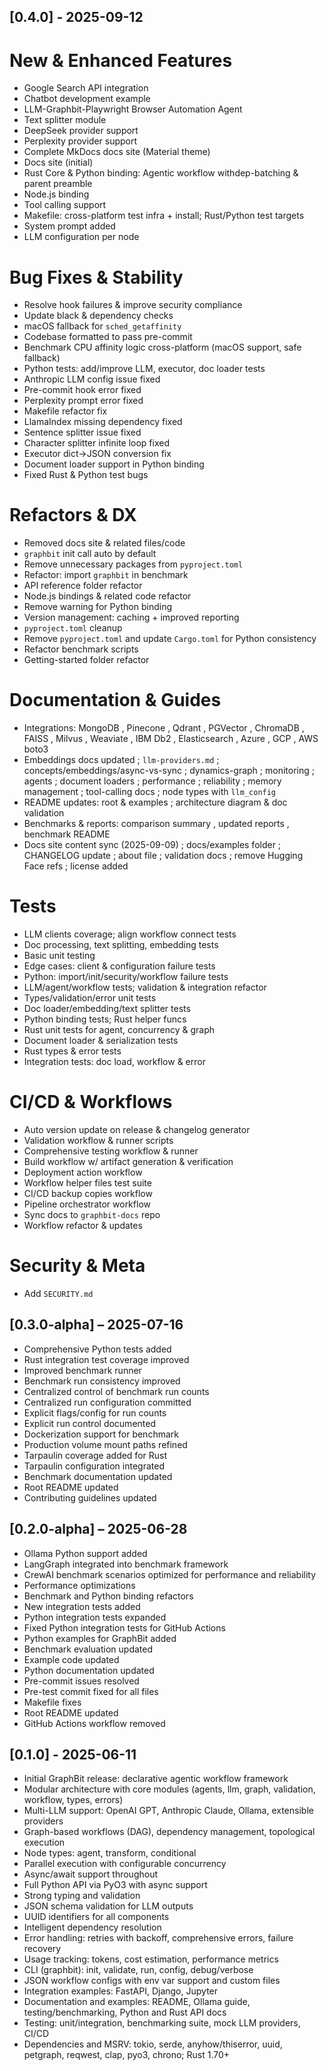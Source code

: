 ## [0.4.0] - 2025-09-12

# New & Enhanced Features

* Google Search API integration 
* Chatbot development example 
* LLM-Graphbit-Playwright Browser Automation Agent
* Text splitter module
* DeepSeek provider support
* Perplexity provider support
* Complete MkDocs docs site (Material theme)
* Docs site (initial)
* Rust Core & Python binding: Agentic workflow withdep-batching & parent preamble
* Node.js binding
* Tool calling support
* Makefile: cross-platform test infra + install; Rust/Python test targets
* System prompt added
* LLM configuration per node

# Bug Fixes & Stability

* Resolve hook failures & improve security compliance
* Update black & dependency checks
* macOS fallback for `sched_getaffinity`
* Codebase formatted to pass pre-commit
* Benchmark CPU affinity logic cross-platform (macOS support, safe fallback)
* Python tests: add/improve LLM, executor, doc loader tests
* Anthropic LLM config issue fixed 
* Pre-commit hook error fixed 
* Perplexity prompt error fixed 
* Makefile refactor fix 
* LlamaIndex missing dependency fixed 
* Sentence splitter issue fixed 
* Character splitter infinite loop fixed 
* Executor dict→JSON conversion fix 
* Document loader support in Python binding 
* Fixed Rust & Python test bugs 

# Refactors & DX

* Removed docs site & related files/code 
* `graphbit` init call auto by default 
* Remove unnecessary packages from `pyproject.toml` 
* Refactor: import `graphbit` in benchmark 
* API reference folder refactor 
* Node.js bindings & related code refactor
* Remove warning for Python binding  
* Version management: caching + improved reporting 
* `pyproject.toml` cleanup 
* Remove `pyproject.toml` and update `Cargo.toml` for Python consistency 
* Refactor benchmark scripts 
* Getting-started folder refactor 

# Documentation & Guides

* Integrations: MongoDB , Pinecone , Qdrant , PGVector , ChromaDB , FAISS , Milvus , Weaviate , IBM Db2 , Elasticsearch , Azure , GCP , AWS boto3 
* Embeddings docs updated ; `llm-providers.md` ; concepts/embeddings/async-vs-sync ; dynamics-graph ; monitoring ; agents ; document loaders ; performance ; reliability ; memory management ; tool-calling docs ; node types with `llm_config` 
* README updates: root & examples ; architecture diagram & doc validation 
* Benchmarks & reports: comparison summary , updated reports , benchmark README 
* Docs site content sync (2025-09-09) ; docs/examples folder ; CHANGELOG update ; about file ; validation docs ; remove Hugging Face refs ; license added 

# Tests

* LLM clients coverage; align workflow connect tests 
* Doc processing, text splitting, embedding tests 
* Basic unit testing 
* Edge cases: client & configuration failure tests 
* Python: import/init/security/workflow failure tests 
* LLM/agent/workflow tests; validation & integration refactor 
* Types/validation/error unit tests 
* Doc loader/embedding/text splitter tests 
* Python binding tests; Rust helper funcs
* Rust unit tests for agent, concurrency & graph 
* Document loader & serialization tests 
* Rust types & error tests 
* Integration tests: doc load, workflow & error 

# CI/CD & Workflows

* Auto version update on release & changelog generator 
* Validation workflow & runner scripts 
* Comprehensive testing workflow & runner 
* Build workflow w/ artifact generation & verification 
* Deployment action workflow 
* Workflow helper files test suite 
* CI/CD backup copies workflow 
* Pipeline orchestrator workflow 
* Sync docs to `graphbit-docs` repo
* Workflow refactor & updates

# Security & Meta

* Add `SECURITY.md`


## [0.3.0-alpha] – 2025-07-16

- Comprehensive Python tests added
- Rust integration test coverage improved
- Improved benchmark runner
- Benchmark run consistency improved
- Centralized control of benchmark run counts
- Centralized run configuration committed
- Explicit flags/config for run counts
- Explicit run control documented
- Dockerization support for benchmark
- Production volume mount paths refined
- Tarpaulin coverage added for Rust
- Tarpaulin configuration integrated
- Benchmark documentation updated
- Root README updated
- Contributing guidelines updated


## [0.2.0-alpha] – 2025-06-28

- Ollama Python support added
- LangGraph integrated into benchmark framework
- CrewAI benchmark scenarios optimized for performance and reliability
- Performance optimizations
- Benchmark and Python binding refactors
- New integration tests added
- Python integration tests expanded
- Fixed Python integration tests for GitHub Actions
- Python examples for GraphBit added
- Benchmark evaluation updated
- Example code updated
- Python documentation updated
- Pre-commit issues resolved
- Pre-test commit fixed for all files
- Makefile fixes
- Root README updated
- GitHub Actions workflow removed


## [0.1.0] - 2025-06-11

- Initial GraphBit release: declarative agentic workflow framework
- Modular architecture with core modules (agents, llm, graph, validation, workflow, types, errors)
- Multi-LLM support: OpenAI GPT, Anthropic Claude, Ollama, extensible providers
- Graph-based workflows (DAG), dependency management, topological execution
- Node types: agent, transform, conditional
- Parallel execution with configurable concurrency
- Async/await support throughout
- Full Python API via PyO3 with async support
- Strong typing and validation
- JSON schema validation for LLM outputs
- UUID identifiers for all components
- Intelligent dependency resolution
- Error handling: retries with backoff, comprehensive errors, failure recovery
- Usage tracking: tokens, cost estimation, performance metrics
- CLI (graphbit): init, validate, run, config, debug/verbose
- JSON workflow configs with env var support and custom files
- Integration examples: FastAPI, Django, Jupyter
- Documentation and examples: README, Ollama guide, testing/benchmarking, Python and Rust API docs
- Testing: unit/integration, benchmarking suite, mock LLM providers, CI/CD
- Dependencies and MSRV: tokio, serde, anyhow/thiserror, uuid, petgraph, reqwest, clap, pyo3, chrono; Rust 1.70+
